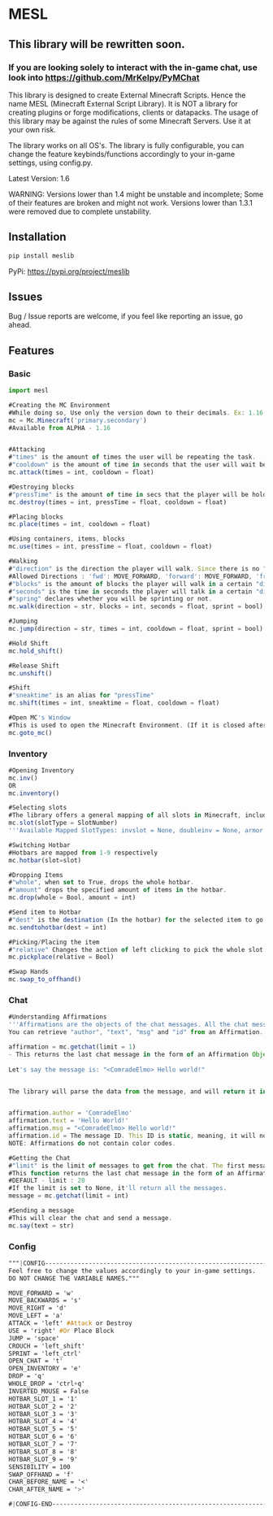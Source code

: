 # MESL

## This library will be rewritten soon.
### If you are looking solely to interact with the in-game chat, use look into https://github.com/MrKelpy/PyMChat

This library is designed to create External Minecraft Scripts. Hence the name MESL (Minecraft External Script Library).
It is NOT a library for creating plugins or forge modifications, clients or datapacks.
The usage of this library may be against the rules of some Minecraft Servers. Use it at your own risk.

The library works on all OS's.
The library is fully configurable, you can change the feature keybinds/functions accordingly to your in-game settings, using config.py.

Latest Version: 1.6

WARNING:
Versions lower than 1.4 might be unstable and incomplete; Some of their features are broken and might not work.
Versions lower than 1.3.1 were removed due to complete unstability.

## Installation

```py
pip install meslib
```
PyPi: https://pypi.org/project/meslib

## Issues

Bug / Issue reports are welcome, if you feel like reporting an issue, go ahead.



## Features
### Basic

```js
import mesl

#Creating the MC Environment
#While doing so, Use only the version down to their decimals. Ex: 1.16 = Correct // 1.16.1 = Wrong
mc = Mc.Minecraft('primary.secondary')
#Available from ALPHA - 1.16


#Attacking
#"times" is the amount of times the user will be repeating the task.
#"cooldown" is the amount of time in seconds that the user will wait between tasks.
mc.attack(times = int, cooldown = float)

#Destroying blocks
#"pressTime" is the amount of time in secs that the player will be holding down the button to perform the task.
mc.destroy(times = int, pressTime = float, cooldown = float)

#Placing blocks
mc.place(times = int, cooldown = float)

#Using containers, items, blocks
mc.use(times = int, pressTime = float, cooldown = float)

#Walking
#"direction" is the direction the player will walk. Since there is no "turn" feature, all directions are implemented.
#Allowed Directions : 'fwd': MOVE_FORWARD, 'forward': MOVE_FORWARD, 'front': MOVE_FORWARD, 'bwd': MOVE_BACKWARDS, 'backwards': MOVE_BACKWARDS, 'back': MOVE_BACKWARDS,'right': MOVE_RIGHT, 'left': MOVE_LEFT
#"blocks" is the amount of blocks the player will walk in a certain "direction" (OPTIONAL)
#"seconds" is the time in seconds the player will talk in a certain "direction" (OPTIONAL)
#"spring" declares whether you will be sprinting or not.
mc.walk(direction = str, blocks = int, seconds = float, sprint = bool)

#Jumping
mc.jump(direction = str, times = int, cooldown = float, sprint = bool)

#Hold Shift
mc.hold_shift()

#Release Shift
mc.unshift()

#Shift
#"sneaktime" is an alias for "pressTime"
mc.shift(times = int, sneaktime = float, cooldown = float)

#Open MC's Window
#This is used to open the Minecraft Environment. (If it is closed after created)
mc.goto_mc()
```

### Inventory

```js
#Opening Inventory
mc.inv()
OR
mc.inventory()

#Selecting slots
#The library offers a general mapping of all slots in Minecraft, including container and inventory slots.
mc.slot(slotType = SlotNumber)
'''Available Mapped SlotTypes: invslot = None, doubleinv = None, armor = None, craft = None, shield = None, brewing_stand = None, grindstone = None, cartography = None, dropper = None, enchant = None, furnace = None, crafting_table = None, anvil = None, chest = None, doublechest = None, smithing_table = None, shulker = None, dispenser = None, blast_furnace = None, smoker = None'''

#Switching Hotbar
#Hotbars are mapped from 1-9 respectively
mc.hotbar(slot=slot)

#Dropping Items
#"whole", when set to True, drops the whole hotbar.
#"amount" drops the specified amount of items in the hotbar.
mc.drop(whole = Bool, amount = int)

#Send item to Hotbar
#"dest" is the destination (In the hotbar) for the selected item to go to.
mc.sendtohotbar(dest = int)

#Picking/Placing the item
#"relative" Changes the action of left clicking to pick the whole slot up/placing the whole slot up, to the right click action, doing it relatively to the amount of items in the slot.
mc.pickplace(relative = Bool)

#Swap Hands
mc.swap_to_offhand()
```

### Chat

```js
#Understanding Affirmations
'''Affirmations are the objects of the chat messages. All the chat messages are returned in the form of Affirmation Objects. 
You can retrieve "author", "text", "msg" and "id" from an Affirmation.

affirmation = mc.getchat(limit = 1) 
- This returns the last chat message in the form of an Affirmation Object. If you set the limit to anything other than 1, it will return a list with Affirmation Objects (Representing the messages). (Unless you set the limit to 0, in which case it'll return None.) -
 
Let's say the message is: "<ComradeElmo> Hello world!"


The library will parse the data from the message, and will return it in the form of an Affirmation Object. You can then retrieve that data with, (based on the example above):


affirmation.author = 'ComradeElmo'
affirmation.text = 'Hello World!' 
affirmation.msg = "<ComradeElmo> Hello world!"
affirmation.id = The message ID. This ID is static, meaning, it will not be changed. Each message has an unique ID.'''
NOTE: Affirmations do not contain color codes.

#Getting the Chat
#"limit" is the limit of messages to get from the chat. The first message returned is the last message.
#This function returns the last chat message in the form of an Affirmation Object. If you set the limit to anything other than 1, it will return a list with Affirmation Objects (Representing the messages). (Unless you set the limit to 0, in which case it'll return None.)
#DEFAULT - limit : 20
#If the limit is set to None, it'll return all the messages.
message = mc.getchat(limit = int)

#Sending a message
#This will clear the chat and send a message.
mc.say(text = str)
```

### Config
```css
"""|CONFIG--------------------------------------------------------------------------|
Feel free to change the values accordingly to your in-game settings.
DO NOT CHANGE THE VARIABLE NAMES."""

MOVE_FORWARD = 'w'
MOVE_BACKWARDS = 's'
MOVE_RIGHT = 'd'
MOVE_LEFT = 'a'
ATTACK = 'left' #Attack or Destroy
USE = 'right' #Or Place Block
JUMP = 'space'
CROUCH = 'left_shift'
SPRINT = 'left_ctrl'
OPEN_CHAT = 't'
OPEN_INVENTORY = 'e'
DROP = 'q'
WHOLE_DROP = 'ctrl+q'
INVERTED_MOUSE = False
HOTBAR_SLOT_1 = '1'
HOTBAR_SLOT_2 = '2'
HOTBAR_SLOT_3 = '3'
HOTBAR_SLOT_4 = '4'
HOTBAR_SLOT_5 = '5'
HOTBAR_SLOT_6 = '6'
HOTBAR_SLOT_7 = '7'
HOTBAR_SLOT_8 = '8'
HOTBAR_SLOT_9 = '9'
SENSIBILITY = 100
SWAP_OFFHAND = 'f'
CHAR_BEFORE_NAME = '<'
CHAR_AFTER_NAME = '>'

#|CONFIG-END---------------------------------------------------------------------------------|
```

